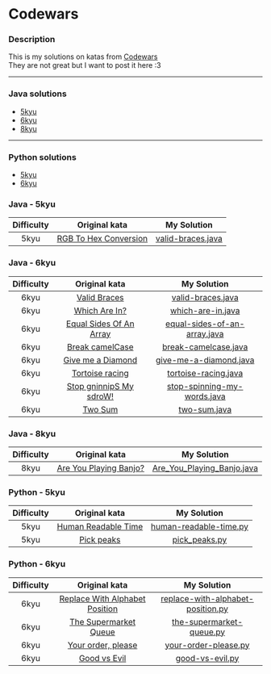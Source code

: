 # Codewars
### Description

This is my solutions on katas from [Codewars](https://www.codewars.com/ "Сайт Codewars|Site Codewars")  
They are not great but I want to post it here :3

---
### Java solutions

- [5kyu](#java---5kyu)
- [6kyu](#java---6kyu)
- [8kyu](#java---8kyu)

---
### Python solutions

- [5kyu](#python---5kyu)
- [6kyu](#python---6kyu)

### Java - 5kyu

| Difficulty | Original kata                                                                  | My Solution                     |
| :----------: |:------------------------------------------------------------------------------:| :-------------------------------:|
| 5kyu       | [RGB To Hex Conversion](https://www.codewars.com/kata/513e08acc600c94f01000001/java) | [valid-braces.java](https://github.com/Faleay/Codewars/blob/main/Java/5kyu/RgbToHex.java) |

### Java - 6kyu

| Difficulty | Original kata                                                                  | My Solution                     |
| :----------: |:------------------------------------------------------------------------------:| :-------------------------------:|
| 6kyu       | [Valid Braces](https://www.codewars.com/kata/5277c8a221e209d3f6000b56/java) | [valid-braces.java](https://github.com/Faleay/Codewars/blob/main/Java/6kyu/valid-braces.java) |
| 6kyu       | [Which Are In?](https://www.codewars.com/kata/550554fd08b86f84fe000a58) | [which-are-in.java](https://github.com/Faleay/Codewars/blob/main/Java/6kyu/which-are-in.java) |
| 6kyu       | [Equal Sides Of An Array](https://www.codewars.com/kata/5679aa472b8f57fb8c000047) | [equal-sides-of-an-array.java](https://github.com/Faleay/Codewars/blob/main/Java/6kyu/equal-sides-of-an-array.java) |
| 6kyu       | [Break camelCase](https://www.codewars.com/kata/5208f99aee097e6552000148) | [break-camelcase.java](https://github.com/Faleay/Codewars/blob/main/Java/6kyu/break-camelcase.java) |
| 6kyu       | [Give me a Diamond](https://www.codewars.com/kata/5503013e34137eeeaa001648) | [give-me-a-diamond.java](https://github.com/Faleay/Codewars/blob/main/Java/6kyu/give-me-a-diamond.java) |
| 6kyu       | [Tortoise racing](https://www.codewars.com/kata/55e2adece53b4cdcb900006c) | [tortoise-racing.java](https://github.com/Faleay/Codewars/blob/main/Java/6kyu/tortoise-racing.java) |
| 6kyu       | [Stop gninnipS My sdroW!](https://www.codewars.com/kata/5264d2b162488dc400000001) | [stop-spinning-my-words.java](https://github.com/Faleay/Codewars/blob/main/Java/6kyu/stop-spinning-my-words.java) |
| 6kyu       | [Two Sum](https://www.codewars.com/kata/52c31f8e6605bcc646000082) | [two-sum.java](https://github.com/Faleay/Codewars/blob/main/Java/6kyu/two-sum.java) |

### Java - 8kyu

| Difficulty | Original kata                                                                  | My Solution                     |
| :--------: |:------------------------------------------------------------------------------:| :------------------------------:|
| 8kyu       | [Are You Playing Banjo?](https://www.codewars.com/kata/53af2b8861023f1d88000832) | [Are_You_Playing_Banjo.java](https://github.com/Faleay/Codewars/blob/main/Java/8kyu/Are_You_Playing_Banjo.java) |

### Python - 5kyu

| Difficulty | Original kata                                                                  | My Solution                     |
| :----------: |:------------------------------------------------------------------------------:| :-------------------------------:|
| 5kyu       | [Human Readable Time](https://www.codewars.com/kata/52685f7382004e774f0001f7) | [human-readable-time.py](https://github.com/Faleay/Codewars/blob/main/Python/5kyu/human-readable-time.py) |
| 5kyu       | [Pick peaks](https://www.codewars.com/kata/5279f6fe5ab7f447890006a7) | [pick_peaks.py](https://github.com/Faleay/Codewars/blob/main/Python/5kyu/pick_peaks.py) |

### Python - 6kyu

| Difficulty | Original kata                                                                  | My Solution                     |
| :----------: |:------------------------------------------------------------------------------:| :-------------------------------:|
| 6kyu       | [Replace With Alphabet Position](https://www.codewars.com/kata/546f922b54af40e1e90001da) | [replace-with-alphabet-position.py](https://github.com/Faleay/Codewars/blob/main/Python/6kyu/replace-with-alphabet-position.py) |
| 6kyu       | [The Supermarket Queue](https://www.codewars.com/kata/57b06f90e298a7b53d000a86) | [the-supermarket-queue.py](https://github.com/Faleay/Codewars/blob/main/Python/6kyu/the-supermarket-queue.py) |
| 6kyu       | [Your order, please](https://www.codewars.com/kata/55c45be3b2079eccff00010f) | [your-order-please.py](https://github.com/Faleay/Codewars/blob/main/Python/6kyu/your-order-please.py) |
| 6kyu       | [Good vs Evil](https://www.codewars.com/kata/52761ee4cffbc69732000738) | [good-vs-evil.py](https://github.com/Faleay/Codewars/blob/main/Python/6kyu/good-vs-evil.py) |